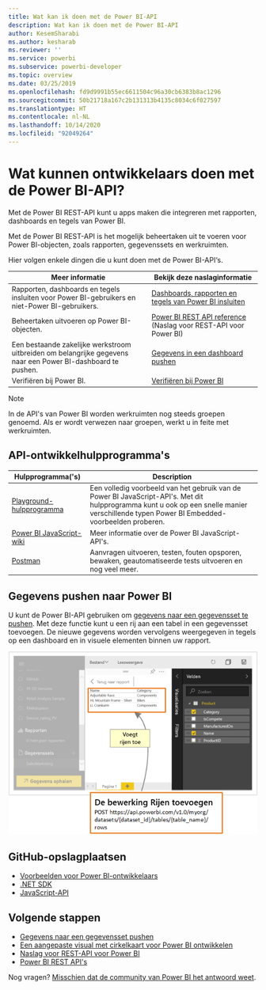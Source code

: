 ```yaml
---
title: Wat kan ik doen met de Power BI-API
description: Wat kan ik doen met de Power BI-API
author: KesemSharabi
ms.author: kesharab
ms.reviewer: ''
ms.service: powerbi
ms.subservice: powerbi-developer
ms.topic: overview
ms.date: 03/25/2019
ms.openlocfilehash: fd9d9991b55ec6611504c96a30cb6383b8ac1296
ms.sourcegitcommit: 50b21718a167c2b131313b4135c8034c6f027597
ms.translationtype: HT
ms.contentlocale: nl-NL
ms.lasthandoff: 10/14/2020
ms.locfileid: "92049264"
---
```

# <a name="what-can-developers-do-with-the-power-bi-api"></a>Wat kunnen ontwikkelaars doen met de Power BI-API?

Met de Power BI REST-API kunt u apps maken die integreren met rapporten, dashboards en tegels van Power BI.

Met de Power BI REST-API is het mogelijk beheertaken uit te voeren voor Power BI-objecten, zoals rapporten, gegevenssets en werkruimten.

Hier volgen enkele dingen die u kunt doen met de Power BI-API‘s.

| **Meer informatie** | **Bekijk deze naslaginformatie** |
|----------------------------------------------------------------------------------|------------------------------------------------------------------------------------|
| Rapporten, dashboards en tegels insluiten voor Power BI-gebruikers en niet-Power BI-gebruikers. | [Dashboards, rapporten en tegels van Power BI insluiten](../embedded/embed-sample-for-customers.md) |
| Beheertaken uitvoeren op Power BI-objecten. | [Power BI REST API reference](/rest/api/power-bi/) (Naslag voor REST-API voor Power BI) |
| Een bestaande zakelijke werkstroom uitbreiden om belangrijke gegevens naar een Power BI-dashboard te pushen. | [Gegevens in een dashboard pushen](walkthrough-push-data.md) |
| Verifiëren bij Power BI. | [Verifiëren bij Power BI](../embedded/get-azuread-access-token.md) |

> [!NOTE]
> In de API's van Power BI worden werkruimten nog steeds groepen genoemd. Als er wordt verwezen naar groepen, werkt u in feite met werkruimten.

## <a name="api-developer-tools"></a>API-ontwikkelhulpprogramma's

| Hulpprogramma('s) | Description |
|---------|-------------|
| [Playground-hulpprogramma](https://microsoft.github.io/PowerBI-JavaScript/demo) | Een volledig voorbeeld van het gebruik van de Power BI JavaScript-API's. Met dit hulpprogramma kunt u ook op een snelle manier verschillende typen Power BI Embedded-voorbeelden proberen. |
| [Power BI JavaScript-wiki](https://github.com/Microsoft/powerbi-javascript/wiki) | Meer informatie over de Power BI JavaScript-API's. |
| [Postman](https://www.getpostman.com/) | Aanvragen uitvoeren, testen, fouten opsporen, bewaken, geautomatiseerde tests uitvoeren en nog veel meer. |

## <a name="push-data-into-power-bi"></a>Gegevens pushen naar Power BI

U kunt de Power BI-API gebruiken om [gegevens naar een gegevensset te pushen](walkthrough-push-data.md). Met deze functie kunt u een rij aan een tabel in een gegevensset toevoegen. De nieuwe gegevens worden vervolgens weergegeven in tegels op een dashboard en in visuele elementen binnen uw rapport.

![Voorbeeld van pushen van gegevens](media/overview-of-power-bi-rest-api/powerbi-push-data.png)

## <a name="github-repositories"></a>GitHub-opslagplaatsen

* [Voorbeelden voor Power BI-ontwikkelaars](https://github.com/Microsoft/PowerBI-Developer-Samples)
* [.NET SDK](https://github.com/Microsoft/PowerBI-CSharp)
* [JavaScript-API](https://github.com/Microsoft/PowerBI-JavaScript)

## <a name="next-steps"></a>Volgende stappen

* [Gegevens naar een gegevensset pushen](walkthrough-push-data.md)
* [Een aangepaste visual met cirkelkaart voor Power BI ontwikkelen](../visuals/develop-circle-card.md)
* [Naslag voor REST-API voor Power BI](rest-api-reference.md)
* [Power BI REST API's](/rest/api/power-bi/)

Nog vragen? [Misschien dat de community van Power BI het antwoord weet](https://community.powerbi.com/).